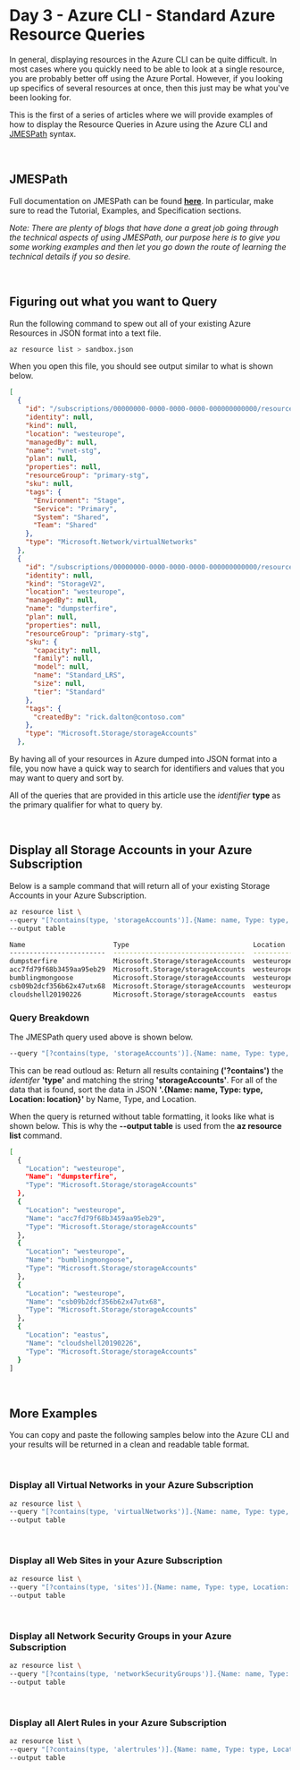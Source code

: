 # Day 3 - Azure CLI - Standard Azure Resource Queries

In general, displaying resources in the Azure CLI can be quite difficult. In most cases where you quickly need to be able to look at a single resource, you are probably better off using the Azure Portal. However, if you looking up specifics of several resources at once, then this just may be what you've been looking for.

This is the first of a series of articles where we will provide examples of how to display the Resource Queries in Azure using the Azure CLI and [JMESPath](jmespath.org) syntax.

<br />

## JMESPath

Full documentation on JMESPath can be found **[here](jmespath.org)**. In particular, make sure to read the Tutorial, Examples, and Specification sections.

*Note: There are plenty of blogs that have done a great job going through the technical aspects of using JMESPath, our purpose here is to give you some working examples and then let you go down the route of learning the technical details if you so desire.*

<br />

## Figuring out what you want to Query

Run the following command to spew out all of your existing Azure Resources in JSON format into a text file.

```bash
az resource list > sandbox.json
```

When you open this file, you should see output similar to what is shown below.

```json
[
  {
    "id": "/subscriptions/00000000-0000-0000-0000-000000000000/resourceGroups/primary-stg/providers/Microsoft.Network/virtualNetworks/vnet-stg",
    "identity": null,
    "kind": null,
    "location": "westeurope",
    "managedBy": null,
    "name": "vnet-stg",
    "plan": null,
    "properties": null,
    "resourceGroup": "primary-stg",
    "sku": null,
    "tags": {
      "Environment": "Stage",
      "Service": "Primary",
      "System": "Shared",
      "Team": "Shared"
    },
    "type": "Microsoft.Network/virtualNetworks"
  },
  {
    "id": "/subscriptions/00000000-0000-0000-0000-000000000000/resourceGroups/primary-stg/providers/Microsoft.Storage/storageAccounts/dumpsterfire",
    "identity": null,
    "kind": "StorageV2",
    "location": "westeurope",
    "managedBy": null,
    "name": "dumpsterfire",
    "plan": null,
    "properties": null,
    "resourceGroup": "primary-stg",
    "sku": {
      "capacity": null,
      "family": null,
      "model": null,
      "name": "Standard_LRS",
      "size": null,
      "tier": "Standard"
    },
    "tags": {
      "createdBy": "rick.dalton@contoso.com"
    },
    "type": "Microsoft.Storage/storageAccounts"
  },
```

By having all of your resources in Azure dumped into JSON format into a file, you now have a quick way to search for identifiers and values that you may want to query and sort by.

All of the queries that are provided in this article use the *identifier* **type** as the primary qualifier for what to query by.

<br />

## Display all Storage Accounts in your Azure Subscription

Below is a sample command that will return all of your existing Storage Accounts in your Azure Subscription.

```bash
az resource list \
--query "[?contains(type, 'storageAccounts')].{Name: name, Type: type, Location: location}" \
--output table
```

```bash
Name                      Type                               Location
------------------------  ---------------------------------  -----------
dumpsterfire              Microsoft.Storage/storageAccounts  westeurope
acc7fd79f68b3459aa95eb29  Microsoft.Storage/storageAccounts  westeurope
bumblingmongoose          Microsoft.Storage/storageAccounts  westeurope
csb09b2dcf356b62x47utx68  Microsoft.Storage/storageAccounts  westeurope
cloudshell20190226        Microsoft.Storage/storageAccounts  eastus
```

### Query Breakdown

The JMESPath query used above is shown below.

```bash
--query "[?contains(type, 'storageAccounts')].{Name: name, Type: type, Location: location}"
```

This can be read outloud as: Return all results containing **('?contains')** the *identifer* **'type'** and matching the string **'storageAccounts'**. For all of the data that is found, sort the data in JSON **'.{Name: name, Type: type, Location: location}'** by Name, Type, and Location.

When the query is returned without table formatting, it looks like what is shown below. This is why the **--output table** is used from the **az resource list** command.

```bash
[
  {
    "Location": "westeurope",
    "Name": "dumpsterfire",
    "Type": "Microsoft.Storage/storageAccounts"
  },
  {
    "Location": "westeurope",
    "Name": "acc7fd79f68b3459aa95eb29",
    "Type": "Microsoft.Storage/storageAccounts"
  },
  {
    "Location": "westeurope",
    "Name": "bumblingmongoose",
    "Type": "Microsoft.Storage/storageAccounts"
  },
  {
    "Location": "westeurope",
    "Name": "csb09b2dcf356b62x47utx68",
    "Type": "Microsoft.Storage/storageAccounts"
  },
  {
    "Location": "eastus",
    "Name": "cloudshell20190226",
    "Type": "Microsoft.Storage/storageAccounts"
  }
]
```

<br />

## More Examples

You can copy and paste the following samples below into the Azure CLI and your results will be returned in a clean and readable table format.

<br />

### Display all Virtual Networks in your Azure Subscription

```bash
az resource list \
--query "[?contains(type, 'virtualNetworks')].{Name: name, Type: type, Location: location}" \
--output table
```

<br />

### Display all Web Sites in your Azure Subscription

```bash
az resource list \
--query "[?contains(type, 'sites')].{Name: name, Type: type, Location: location}" \
--output table
```

<br />

### Display all Network Security Groups in your Azure Subscription

```bash
az resource list \
--query "[?contains(type, 'networkSecurityGroups')].{Name: name, Type: type, Location: location}" \
--output table
```

<br />

### Display all Alert Rules in your Azure Subscription

```bash
az resource list \
--query "[?contains(type, 'alertrules')].{Name: name, Type: type, Location: location}" \
--output table
```
